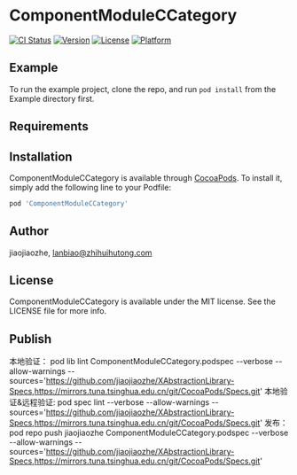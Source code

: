 # ComponentModuleCCategory

[![CI Status](https://img.shields.io/travis/jiaojiaozhe/ComponentModuleCCategory.svg?style=flat)](https://travis-ci.org/jiaojiaozhe/ComponentModuleCCategory)
[![Version](https://img.shields.io/cocoapods/v/ComponentModuleCCategory.svg?style=flat)](https://cocoapods.org/pods/ComponentModuleCCategory)
[![License](https://img.shields.io/cocoapods/l/ComponentModuleCCategory.svg?style=flat)](https://cocoapods.org/pods/ComponentModuleCCategory)
[![Platform](https://img.shields.io/cocoapods/p/ComponentModuleCCategory.svg?style=flat)](https://cocoapods.org/pods/ComponentModuleCCategory)

## Example

To run the example project, clone the repo, and run `pod install` from the Example directory first.

## Requirements

## Installation

ComponentModuleCCategory is available through [CocoaPods](https://cocoapods.org). To install
it, simply add the following line to your Podfile:

```ruby
pod 'ComponentModuleCCategory'
```

## Author

jiaojiaozhe, lanbiao@zhihuihutong.com

## License

ComponentModuleCCategory is available under the MIT license. See the LICENSE file for more info.

## Publish
本地验证： pod lib lint ComponentModuleCCategory.podspec --verbose --allow-warnings --sources='https://github.com/jiaojiaozhe/XAbstractionLibrary-Specs,https://mirrors.tuna.tsinghua.edu.cn/git/CocoaPods/Specs.git'
本地验证&远程验证: pod spec lint --verbose --allow-warnings --sources='https://github.com/jiaojiaozhe/XAbstractionLibrary-Specs,https://mirrors.tuna.tsinghua.edu.cn/git/CocoaPods/Specs.git'
发布：pod repo push jiaojiaozhe ComponentModuleCCategory.podspec  --verbose --allow-warnings --sources='https://github.com/jiaojiaozhe/XAbstractionLibrary-Specs,https://mirrors.tuna.tsinghua.edu.cn/git/CocoaPods/Specs.git'
